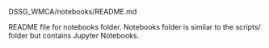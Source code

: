 DSSG_WMCA/notebooks/README.md

README file for notebooks folder. Notebooks folder is similar to the scripts/ folder 
but contains Jupyter Notebooks.
